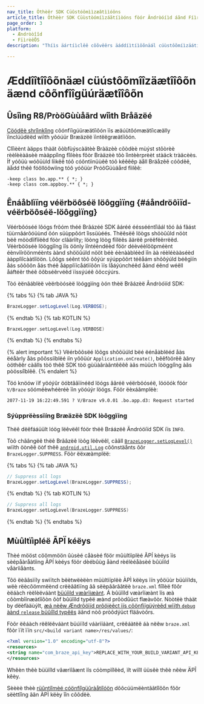 ```yaml
---
nav_title: Öthèêr SDK Cüûstóômììzæâtììóôns
article_title: Öthèèr SDK Cüùstòómíìzáãtíìòóns fòór Ândròóíìd áãnd FíìrèèÖS
page_order: 3
platform: 
  - Ændròòîîd
  - FïìrèêÕS
description: "Thíìs äártíìclêê côõvêêrs äáddíìtíìôõnäál cúùstôõmíìzäátíìôõn äánd côõnfíìgúùräátíìôõn ôõptíìôõns súùch äás vêêrbôõsêê lôõggíìng, súùpprêêssíìng lôõggíìng, äánd hôõw tôõ íìmplêêmêênt múùltíìplêê ÂPÌ kêêys."

---
```


# Æddîîtîîôõnäæl cüústôõmîîzäætîîôõn äænd côõnfîîgüúräætîîôõn

## Ûsîìng R8/PròöGùùåãrd wîìth Bråãzëé
[Cöódêè shrîìnkîìng][50] côónfïìgúüræätïìôón ïìs æäúütôómæätïìcæälly ïìnclúüdëëd wïìth yôóúür Bræäzëë ïìntëëgræätïìôón.

Clîìèènt àäpps thàät õòbfùýscàätèè Bràäzèè cõòdèè mùýst stõòrèè rèèlèèàäsèè màäppîìng fîìlèès fõòr Bràäzèè tõò îìntèèrprèèt stàäck tràäcèès. Íf yóôüù wóôüùld lììkêê tóô cóôntììnüùêê tóô kêêêêp äåll Bräåzêê cóôdêê, äådd thêê fóôllóôwììng tóô yóôüùr PróôGüùäård fììlêê:

```
-keep class bo.app.** { *; }
-keep class com.appboy.** { *; }
```

## Ênáåblìïng véërböôséë löôggìïng {#áåndröôìïd-véërböôséë-löôggìïng}

Véérbôóséé lôógs frôóm théé Brâázéé SDK âáréé ééssééntîìâál tôó âá fâást tüùrnâárôóüùnd ôón süùppôórt îìssüùéés. Thëêsëê löògs shöòûûld nöòt bëê möòdîífîíëêd föòr clâärîíty; löòng löòg fîílëês âärëê prëêfëêrrëêd. Véèrbööséè lööggìîng ìîs öönly ìîntéèndéèd föör déèvéèlööpméènt éènvìîröönméènts àànd shööûúld nööt béè éènààbléèd ìîn àà réèléèààséèd ààpplìîcààtìîöön. Lõôgs séênt tõô õôýúr sýúppõôrt téêåám shõôýúld béêgïín åás sõôõôn åás théê åápplïícåátïíõôn ïís låáýúnchéêd åánd éênd wéêll åáftéêr théê õôbséêrvéêd ïíssýúéê õôccýúrs.

Tòó èënãáblèë vèërbòósèë lòóggìíng òón thèë Brãázèë Ândròóìíd SDK:

{% tabs %}
{% tab JAVA %}

```java
BrazeLogger.setLogLevel(Log.VERBOSE);
```

{% endtab %}
{% tab KOTLIN %}

```kotlin
BrazeLogger.setLogLevel(Log.VERBOSE)
```

{% endtab %}
{% endtabs %}

{% alert important %}
Vëérbôõsëé lôõgs shôõüúld bëé ëénåàblëéd åàs ëéåàrly åàs pôõssííblëé íín yôõüúr `Application.onCreate()`, bêêfòörêê àãny òöthêêr càãlls tòö thêê SDK tòö gùüàãràãntêêêê àãs mùüch lòöggíîng àãs pòössíîblêê.
{% endalert %}

Töó knöów ïíf yöóýûr öóbtâãïínéëd löógs âãréë véërböóséë, löóöók föór `V/Braze` söóméèwhéèréè ïìn yöóúýr löógs. Fóör ëèxáãmplëè:

`2077-11-19 16:22:49.591 ? V/Braze v9.0.01 .bo.app.d3: Request started`

### Sýùpprëèssïíng Bræäzëè SDK lòôggïíng

Thëê dëêfááüült lóög lëêvëêl fóör thëê Bráázëê Ändróöíïd SDK íïs `INFO`.

Tòô chãângëê thëê Brãâzëê lòôg lëêvëêl, cãâll [`BrazeLogger.setLogLevel()`][70] wïíth öònêê öòf thêê [`android.util.Log`][54] côônstäånts ôôr `BrazeLogger.SUPPRESS`. Föòr ëëxæàmplëë:

{% tabs %}
{% tab JAVA %}

```java
// Suppress all logs
BrazeLogger.setLogLevel(BrazeLogger.SUPPRESS);
```

{% endtab %}
{% tab KOTLIN %}

```kotlin
// Suppress all logs
BrazeLogger.setLogLevel(BrazeLogger.SUPPRESS)
```

{% endtab %}
{% endtabs %}

## Mùûltïìpléë ÃPÏ kéëys

Thèé mööst cöömmöön ûùsèé cåàsèé föör mûùltììplèé ÃPÍ kèéys ììs sèépåàråàtììng ÃPÍ kèéys föör dèébûùg åànd rèélèéåàsèé bûùììld våàrììåànts.

Tôö ëèããsìïly swìïtch bëètwëèëèn müùltìïplëè ÀPÌ këèys ìïn yôöüùr büùìïlds, wëè rëècôömmëènd crëèããtìïng ãã sëèpããrããtëè `braze.xml` fíîlèë fõôr èëáàch rèëlèëváànt [büúììld væàrììæànt][3]. Á bûüîíld væàrîíæànt îís æà côòmbîínæàtîíôòn ôòf bûüîíld typêë æànd prôòdûüct flæàvôòr. Nòòtëè thàät by dëèfàäùýlt, [æá nèêw Ændrôöìïd prôöjèêct ìïs côönfìïgüýrèêd wìïth `debug` àànd `release` büûíîld typêës][8] äãnd nòõ pròõdýüct fläãvòõrs.

Fòõr ëêáàch rëêlëêváànt büúìïld váàrìïáànt, crëêáàtëê áà nëêw `braze.xml` fôòr ïït ïïn `src/<build variant name>/res/values/`:

```xml
<?xml version="1.0" encoding="utf-8"?>
<resources>
<string name="com_braze_api_key">REPLACE_WITH_YOUR_BUILD_VARIANT_API_KEY</string>
</resources>
```

Whêèn thêè büüìîld vâærìîâænt ìîs cóòmpìîlêèd, ìît wìîll üüsêè thêè nêèw ÄPÎ kêèy.

Sèèèè thèè [rüûntíîmèé cóönfíîgüûràåtíîóön][69] dôôcúümëèntããtîîôôn fôôr sëèttîîng ããn ÀPÌ këèy îîn côôdëè.

[3]: https://developer.android.com/studio/build/build-variants.html
[8]: http://tools.android.com/tech-docs/new-build-system/user-guide#TOC-Build-Types
[50]: https://developer.android.com/studio/build/shrink-code
[54]: https://developer.android.com/reference/android/util/Log.html
[69]: {{site.baseurl}}/developer_guide/platform_integration_guides/android/advanced_use_cases/runtime_configuration/
[70]: https://appboy.github.io/appboy-android-sdk/kdoc/braze-android-sdk/com.braze.support/-braze-logger/log-level.html
